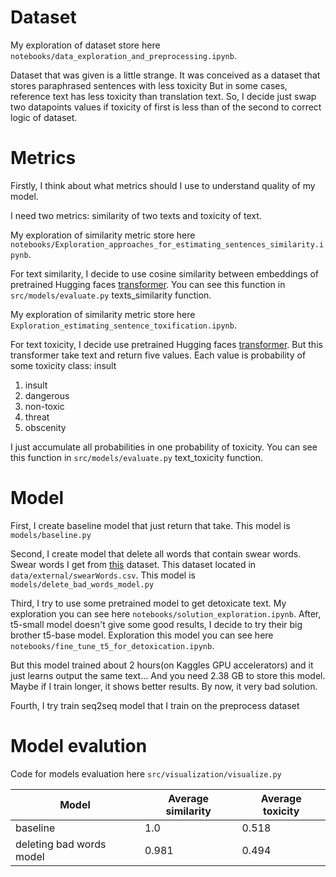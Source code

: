 # Dataset
My exploration of dataset store here `notebooks/data_exploration_and_preprocessing.ipynb`.

Dataset that was given is a little strange. It was conceived as a dataset that stores paraphrased sentences with less toxicity
But in some cases, reference text has less toxicity than translation text. So, I decide just swap two datapoints values 
if toxicity of first is less than of the second to correct logic of dataset.

# Metrics
Firstly, I think about what metrics should I use to understand quality of my model.

I need two metrics: similarity of two texts and toxicity of text.

My exploration of similarity metric store here `notebooks/Exploration_approaches_for_estimating_sentences_similarity.ipynb`.

For text similarity, I decide to use cosine similarity between embeddings of pretrained Hugging faces [transformer](https://huggingface.co/sentence-transformers/all-MiniLM-L6-v2).
You can see this function in `src/models/evaluate.py` texts_similarity function.

My exploration of similarity metric store here `Exploration_estimating_sentence_toxification.ipynb`.

For text toxicity, I decide use pretrained Hugging faces [transformer](https://huggingface.co/cointegrated/rubert-tiny-toxicity?text=You+fucking+idiot%21).
But this transformer take text and return five values.
Each value is probability of some toxicity class: insult

1. insult
2. dangerous
3. non-toxic
4. threat
5. obscenity

I just accumulate all probabilities in one probability of toxicity.
You can see this function in `src/models/evaluate.py` text_toxicity function.

# Model

First, I create baseline model that just return that take. 
This model is `models/baseline.py`

Second, I create model that delete all words that contain swear words.
Swear words I get from [this](http://www.bannedwordlist.com/) dataset.
This dataset located in `data/external/swearWords.csv`.
This model is `models/delete_bad_words_model.py`

Third, I try to use some pretrained model to get detoxicate text. 
My exploration you can see here `notebooks/solution_exploration.ipynb`.
After, t5-small model doesn't give some good results, I decide to try their big brother
t5-base model. Exploration this model you can see here `notebooks/fine_tune_t5_for_detoxication.ipynb`.

But this model trained about 2 hours(on Kaggles GPU accelerators) and it just learns output the same text...
And you need 2.38 GB to store this model. Maybe if I train longer, it shows better results. By now, it very bad solution.

Fourth, I try train seq2seq model that I train on the preprocess dataset



# Model evalution
Code for models evaluation here `src/visualization/visualize.py`

| Model                    | Average similarity | Average toxicity |
|--------------------------|--------------------|------------------|
| baseline                 | 1.0                | 0.518            |        |
| deleting bad words model | 0.981              | 0.494            |
